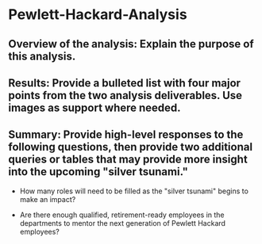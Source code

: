 # Pewlett-Hackard-Analysis


## **Overview of the analysis**: Explain the purpose of this analysis.

## **Results**: Provide a bulleted list with four major points from the two analysis deliverables. Use images as support where needed.

## **Summary**: Provide high-level responses to the following questions, then provide two additional queries or tables that may provide more insight into the upcoming "silver tsunami."

- How many roles will need to be filled as the "silver tsunami" begins to make an impact?

- Are there enough qualified, retirement-ready employees in the departments to mentor the next generation of Pewlett Hackard employees?

